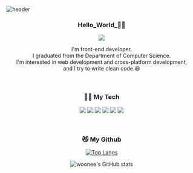 ![header](https://capsule-render.vercel.app/api?type=wave&color=D6C1E3&height=200&section=header&animation=fadeIn&fontSize=70&fontColor=ffffff)

<h3 align='center'>Hello_World_🙋‍♀️</h3>
<p align='center'>
<img src="https://img.shields.io/badge/ABOUT ME(click!)-FFE5E5?style=for-the-badge?link=http://https://www.notion.so/woinnnnng/About-Me-ca97e34d2dbc42e68a3b7eaa4d1160cd"/>
<p align='center'>
  I'm front-end developer.
  </br>
  I graduated from the Department of Computer Science.
  </br>
I'm interested in web development and cross-platform development,</br> and I try to write clean code.😆
 <br/>
 <br/>
 <br/>

<h3 align='center'>👩‍💻 My Tech</h3>
<p align='center'>
<img src="https://img.shields.io/badge/JavaScript-F7DF1E?style=flat&logo=JavaScript&logoColor=000000"/>
<img src="https://img.shields.io/badge/React.js-61DAFB?style=flat&logo=React&logoColor=000000"/>
<img src="https://img.shields.io/badge/HTML5-E34F26?style=flat&logo=HTML5&logoColor=000000"/>
<img src="https://img.shields.io/badge/CSS3-1572B6?style=flat&logo=CSS3&logoColor=000000"/>
<img src="https://img.shields.io/badge/Flutter-02569B?style=flat&logo=Flutter&logoColor=000000"/>
<img src="https://img.shields.io/badge/Python-3776AB?style=flat&logo=Python&logoColor=000000"/>

<br/>
<br/>
<br/>
<h3 align='center'> 😼 My Github</h3>
<div align='center'>
  
  [![Top Langs](https://github-readme-stats.vercel.app/api/top-langs/?username=anuraghazra&hide=GLSL,Rust,Go&layout=compact)](https://github.com/anuraghazra/github-readme-stats)
  
![woonee's GitHub stats](https://github-readme-stats.vercel.app/api?username=wooneeS2&show_icons=true&theme=buefy&hide=stars,contribs&include_all_commits=true)

</div>
